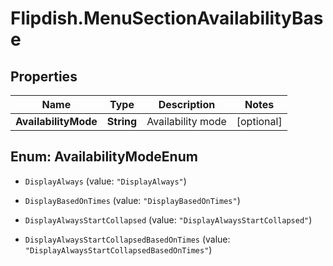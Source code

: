 # Flipdish.MenuSectionAvailabilityBase

## Properties

Name | Type | Description | Notes
------------ | ------------- | ------------- | -------------
**AvailabilityMode** | **String** | Availability mode | [optional] 



## Enum: AvailabilityModeEnum


* `DisplayAlways` (value: `"DisplayAlways"`)

* `DisplayBasedOnTimes` (value: `"DisplayBasedOnTimes"`)

* `DisplayAlwaysStartCollapsed` (value: `"DisplayAlwaysStartCollapsed"`)

* `DisplayAlwaysStartCollapsedBasedOnTimes` (value: `"DisplayAlwaysStartCollapsedBasedOnTimes"`)




